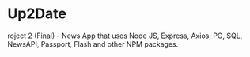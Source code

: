 # Up2Date
roject 2 (Final) - News App that uses Node JS, Express, Axios, PG, SQL, NewsAPI, Passport, Flash and other NPM packages. 
